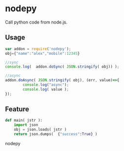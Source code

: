 # nodepy
Call python code from node.js.
## Usage

```javascript
var addon = require('nodepy');
obj={"name":"alex","mobile":12345}

//sync
console.log(  addon.doSync( JSON.stringify( obj)) );

//async
addon.doAsync( JSON.stringify( obj), (err, value)=>{
        console.log("async");
        console.log( value );
});
```
## Feature

```py/main.py
def main( jstr ):
    import json
    obj = json.loads( jstr )
    return json.dumps(  {"success":True} )

```
nodepy
